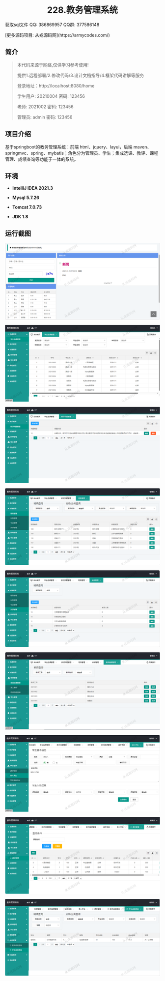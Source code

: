 <p><h1 align="center">228.教务管理系统</h1></p>

<p> 获取sql文件 QQ: 386869957 QQ群: 377586148 </p>
<p> [更多源码项目: 从戎源码网](https://armycodes.com/) </p>

## 简介

> 本代码来源于网络,仅供学习参考使用!
>
> 提供1.远程部署/2.修改代码/3.设计文档指导/4.框架代码讲解等服务
>
> 登录地址：http://localhost:8080/home
>
> 学生用户: 20210004   密码: 123456
> 
> 老师: 2021002   密码: 123456
> 
> 管理员: admin   密码: 123456
>

## 项目介绍
基于springboot的教务管理系统：前端 html、jquery、layui，后端 maven、springmvc、spring、mybatis；角色分为管理员、学生；集成选课、教评、课程管理、成绩查询等功能于一体的系统。

## 环境

- <b>IntelliJ IDEA 2021.3</b>

- <b>Mysql 5.7.26</b>

- <b>Tomcat 7.0.73</b>

- <b>JDK 1.8</b>

## 运行截图
![](screenshot/1.png)

![](screenshot/2.png)

![](screenshot/3.png)

![](screenshot/4.png)

![](screenshot/5.png)

![](screenshot/6.png)

![](screenshot/7.png)

![](screenshot/8.png)

![](screenshot/9.png)